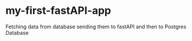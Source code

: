 # my-first-fastAPI-app
Fetching data from database sending them to fastAPI and then to Postgres Database
